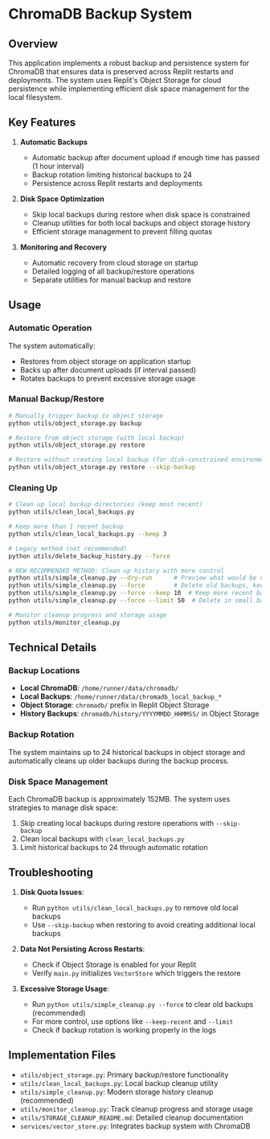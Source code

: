 # ChromaDB Backup System

## Overview

This application implements a robust backup and persistence system for ChromaDB that ensures data is preserved across Replit restarts and deployments. The system uses Replit's Object Storage for cloud persistence while implementing efficient disk space management for the local filesystem.

## Key Features

1. **Automatic Backups**
   - Automatic backup after document upload if enough time has passed (1 hour interval)
   - Backup rotation limiting historical backups to 24
   - Persistence across Replit restarts and deployments

2. **Disk Space Optimization**
   - Skip local backups during restore when disk space is constrained
   - Cleanup utilities for both local backups and object storage history
   - Efficient storage management to prevent filling quotas

3. **Monitoring and Recovery**
   - Automatic recovery from cloud storage on startup
   - Detailed logging of all backup/restore operations
   - Separate utilities for manual backup and restore

## Usage

### Automatic Operation

The system automatically:
- Restores from object storage on application startup
- Backs up after document uploads (if interval passed)
- Rotates backups to prevent excessive storage usage

### Manual Backup/Restore

```bash
# Manually trigger backup to object storage
python utils/object_storage.py backup

# Restore from object storage (with local backup)
python utils/object_storage.py restore

# Restore without creating local backup (for disk-constrained environments)
python utils/object_storage.py restore --skip-backup
```

### Cleaning Up

```bash
# Clean up local backup directories (keep most recent)
python utils/clean_local_backups.py

# Keep more than 1 recent backup
python utils/clean_local_backups.py --keep 3

# Legacy method (not recommended)
python utils/delete_backup_history.py --force

# NEW RECOMMENDED METHOD: Clean up history with more control
python utils/simple_cleanup.py --dry-run      # Preview what would be deleted
python utils/simple_cleanup.py --force        # Delete old backups, keep 5 most recent
python utils/simple_cleanup.py --force --keep 10  # Keep more recent backups
python utils/simple_cleanup.py --force --limit 50  # Delete in small batches

# Monitor cleanup progress and storage usage
python utils/monitor_cleanup.py
```

## Technical Details

### Backup Locations

- **Local ChromaDB**: `/home/runner/data/chromadb/`
- **Local Backups**: `/home/runner/data/chromadb_local_backup_*`
- **Object Storage**: `chromadb/` prefix in Replit Object Storage
- **History Backups**: `chromadb/history/YYYYMMDD_HHMMSS/` in Object Storage

### Backup Rotation

The system maintains up to 24 historical backups in object storage and automatically cleans up older backups during the backup process.

### Disk Space Management

Each ChromaDB backup is approximately 152MB. The system uses strategies to manage disk space:

1. Skip creating local backups during restore operations with `--skip-backup`
2. Clean local backups with `clean_local_backups.py`
3. Limit historical backups to 24 through automatic rotation

## Troubleshooting

1. **Disk Quota Issues**:
   - Run `python utils/clean_local_backups.py` to remove old local backups
   - Use `--skip-backup` when restoring to avoid creating additional local backups

2. **Data Not Persisting Across Restarts**:
   - Check if Object Storage is enabled for your Replit
   - Verify `main.py` initializes `VectorStore` which triggers the restore

3. **Excessive Storage Usage**:
   - Run `python utils/simple_cleanup.py --force` to clear old backups (recommended)
   - For more control, use options like `--keep-recent` and `--limit`
   - Check if backup rotation is working properly in the logs

## Implementation Files

- `utils/object_storage.py`: Primary backup/restore functionality
- `utils/clean_local_backups.py`: Local backup cleanup utility
- `utils/simple_cleanup.py`: Modern storage history cleanup (recommended)
- `utils/monitor_cleanup.py`: Track cleanup progress and storage usage
- `utils/STORAGE_CLEANUP_README.md`: Detailed cleanup documentation
- `services/vector_store.py`: Integrates backup system with ChromaDB